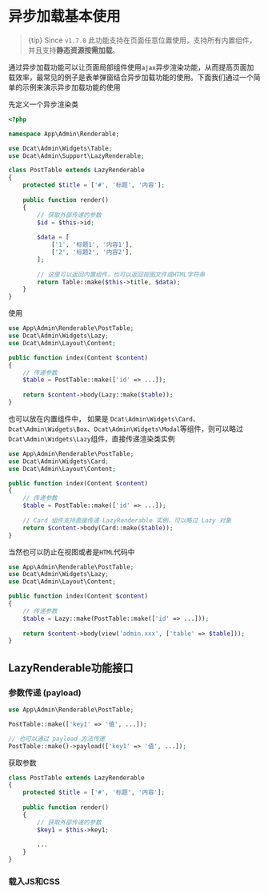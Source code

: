 # 异步加载基本使用

> {tip} Since `v1.7.0` 此功能支持在页面任意位置使用，支持所有内置组件，并且支持**静态资源按需加载**。

通过异步加载功能可以让页面局部组件使用`ajax`异步渲染功能，从而提高页面加载效率，最常见的例子是表单弹窗结合异步加载功能的使用。下面我们通过一个简单的示例来演示异步加载功能的使用


先定义一个异步渲染类

```php
<?php

namespace App\Admin\Renderable;

use Dcat\Admin\Widgets\Table;
use Dcat\Admin\Support\LazyRenderable;

class PostTable extends LazyRenderable
{
    protected $title = ['#', '标题', '内容'];
    
    public function render()
    {
    	// 获取外部传递的参数
    	$id = $this->id;
        
    	$data = [
    	    ['1', '标题1', '内容1'],
    	    ['2', '标题2', '内容2'],
		];
    	
    	// 这里可以返回内置组件，也可以返回视图文件或HTML字符串
        return Table::make($this->title, $data);
	}
}
```

使用

```php
use App\Admin\Renderable\PostTable;
use Dcat\Admin\Widgets\Lazy;
use Dcat\Admin\Layout\Content;

public function index(Content $content)
{
    // 传递参数
    $table = PostTable::make(['id' => ...]);
    
	return $content->body(Lazy::make($table));
}
```

也可以放在内置组件中，
如果是 `Dcat\Admin\Widgets\Card`、`Dcat\Admin\Widgets\Box`、`Dcat\Admin\Widgets\Modal`等组件，则可以略过`Dcat\Admin\Widgets\Lazy`组件，直接传递渲染类实例

```php
use App\Admin\Renderable\PostTable;
use Dcat\Admin\Widgets\Card;
use Dcat\Admin\Layout\Content;

public function index(Content $content)
{
    // 传递参数
    $table = PostTable::make(['id' => ...]);
    
    // Card 组件支持直接传递 LazyRenderable 实例，可以略过 Lazy 对象
	return $content->body(Card::make($table));
}
```

当然也可以防止在视图或者是`HTML`代码中
```php
use App\Admin\Renderable\PostTable;
use Dcat\Admin\Widgets\Lazy;
use Dcat\Admin\Layout\Content;

public function index(Content $content)
{
    // 传递参数
    $table = Lazy::make(PostTable::make(['id' => ...]));
    
	return $content->body(view('admin.xxx', ['table' => $table]));
}
```



## LazyRenderable功能接口

### 参数传递 (payload)

```php
use App\Admin\Renderable\PostTable;

PostTable::make(['key1' => '值', ...]);

// 也可以通过 payload 方法传递
PostTable::make()->payload(['key1' => '值', ...]);
```

获取参数

```php
class PostTable extends LazyRenderable
{
    protected $title = ['#', '标题', '内容'];
    
    public function render()
    {
    	// 获取外部传递的参数
    	$key1 = $this->key1;
        
    	...
	}
}
```


### 载入JS和CSS




